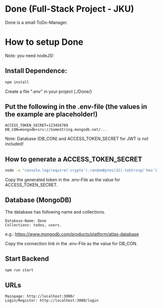 # Done (Full-Stack Project - JKU)

Done is a small ToDo-Manager. 

# How to setup Done

Note: you need nodeJS!

## Install Dependence:
```bash
npm install
```

Create a file ".env" in your project (./Done/)
## Put the following in the .env-file (the values in the example are placeholder!)
```.env
ACCESS_TOKEN_SECRET=123456789
DB_CON=mongodb+srv://SomeString.mongodb.net/...
```
Note: Database (DB_CON) and ACCESS_TOKEN_SECRET for JWT is not included!


## How to  generate a ACCESS_TOKEN_SECRET
```bash
node -e "console.log(require('crypto').randomBytes(32).toString('hex'))"
```
Copy the generated token in the .env-File as the value for ACCESS_TOKEN_SECRET.

## Database (MongoDB)
The database has following name and collections.
```
Database-Name: Done
Collections: todos, users.
```
e.g.: https://www.mongodb.com/products/platform/atlas-database

Copy the connection link in the .env-File as the value for DB_CON.

## Start Backend 
```bash
npm run start
```

## URLs
```
Mainpage: http://localhost:3000/
Login/Register: http://localhost:3000/login
```


